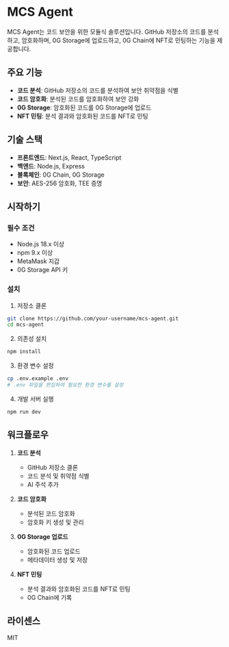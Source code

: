 # MCS Agent

MCS Agent는 코드 보안을 위한 모듈식 솔루션입니다. GitHub 저장소의 코드를 분석하고, 암호화하며, 0G Storage에 업로드하고, 0G Chain에 NFT로 민팅하는 기능을 제공합니다.

## 주요 기능

- **코드 분석**: GitHub 저장소의 코드를 분석하여 보안 취약점을 식별
- **코드 암호화**: 분석된 코드를 암호화하여 보안 강화
- **0G Storage**: 암호화된 코드를 0G Storage에 업로드
- **NFT 민팅**: 분석 결과와 암호화된 코드를 NFT로 민팅

## 기술 스택

- **프론트엔드**: Next.js, React, TypeScript
- **백엔드**: Node.js, Express
- **블록체인**: 0G Chain, 0G Storage
- **보안**: AES-256 암호화, TEE 증명

## 시작하기

### 필수 조건

- Node.js 18.x 이상
- npm 9.x 이상
- MetaMask 지갑
- 0G Storage API 키

### 설치

1. 저장소 클론
```bash
git clone https://github.com/your-username/mcs-agent.git
cd mcs-agent
```

2. 의존성 설치
```bash
npm install
```

3. 환경 변수 설정
```bash
cp .env.example .env
# .env 파일을 편집하여 필요한 환경 변수를 설정
```

4. 개발 서버 실행
```bash
npm run dev
```

## 워크플로우

1. **코드 분석**
   - GitHub 저장소 클론
   - 코드 분석 및 취약점 식별
   - AI 주석 추가

2. **코드 암호화**
   - 분석된 코드 암호화
   - 암호화 키 생성 및 관리

3. **0G Storage 업로드**
   - 암호화된 코드 업로드
   - 메타데이터 생성 및 저장

4. **NFT 민팅**
   - 분석 결과와 암호화된 코드를 NFT로 민팅
   - 0G Chain에 기록

## 라이센스

MIT
